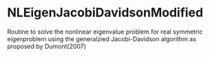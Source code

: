 # NLEigenJacobiDavidsonModified
Routine to solve the nonlinear eigenvalue problem for real symmetric eigenproblem using the generalzied Jacobi-Davidson algorithm as proposed by Dumont(2007)
